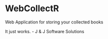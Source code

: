 # WebCollectR
Web Application for storing your collected books

It just works. - J & J Software Solutions
